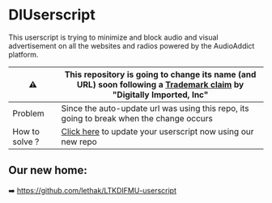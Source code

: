 # DIUserscript

This userscript is trying to minimize and block audio and visual advertisement on all the websites and radios powered by the AudioAddict platform.

|:warning:|**This repository is going to change its name (and URL) soon following a [Trademark claim](./doc/DigitallyImportedTrademarkClaim.md) by "Digitally Imported, Inc"**|
|---|---|
|Problem|Since the auto-update url was using this repo, its going to break when the change occurs|
|How to solve ?| [Click here](https://raw.githubusercontent.com/lethak/LTKDIFMU-userscript/live/DIUserscript.user.js) to update your userscript now using our new repo |


## Our new home:

:arrow_right: https://github.com/lethak/LTKDIFMU-userscript
